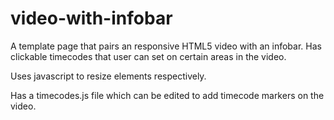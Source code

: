 # video-with-infobar
A template page that pairs an responsive HTML5 video with an infobar. Has clickable timecodes that user can set on certain areas in the video.

Uses javascript to resize elements respectively.

Has a timecodes.js file which can be edited to add timecode markers on the video.

